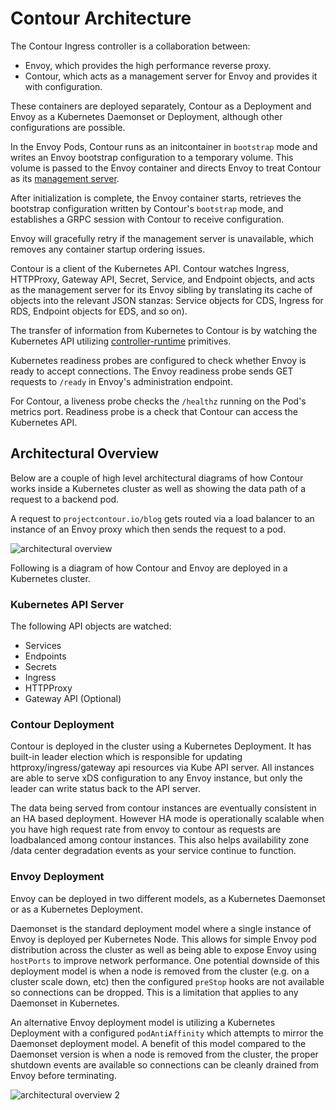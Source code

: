 # Contour Architecture

The Contour Ingress controller is a collaboration between:

* Envoy, which provides the high performance reverse proxy.
* Contour, which acts as a management server for Envoy and provides it with configuration.

These containers are deployed separately, Contour as a Deployment and Envoy as a Kubernetes Daemonset or Deployment, although other configurations are possible.

In the Envoy Pods, Contour runs as an initcontainer in `bootstrap` mode and writes an Envoy bootstrap configuration to a temporary volume.
This volume is passed to the Envoy container and directs Envoy to treat Contour as its [management server][1].

After initialization is complete, the Envoy container starts, retrieves the bootstrap configuration written by Contour's `bootstrap` mode, and establishes a GRPC session with Contour to receive configuration.

Envoy will gracefully retry if the management server is unavailable, which removes any container startup ordering issues.

Contour is a client of the Kubernetes API.
Contour watches Ingress, HTTPProxy, Gateway API, Secret, Service, and Endpoint objects, and acts as the management server for its Envoy sibling by translating its cache of objects into the relevant JSON stanzas: Service objects for CDS, Ingress for RDS, Endpoint objects for EDS, and so on).

The transfer of information from Kubernetes to Contour is by watching the Kubernetes API utilizing [controller-runtime][4] primitives.

Kubernetes readiness probes are configured to check whether Envoy is ready to accept connections.
The Envoy readiness probe sends GET requests to `/ready` in Envoy's administration endpoint.

For Contour, a liveness probe checks the `/healthz` running on the Pod's metrics port.
Readiness probe is a check that Contour can access the Kubernetes API. 

## Architectural Overview
Below are a couple of high level architectural diagrams of how Contour works inside a Kubernetes cluster as well as showing the data path of a request to a backend pod.

A request to `projectcontour.io/blog` gets routed via a load balancer to an instance of an Envoy proxy which then sends the request to a pod.

![architectural overview][2]

Following is a diagram of how Contour and Envoy are deployed in a Kubernetes cluster. 

### Kubernetes API Server

The following API objects are watched:
- Services
- Endpoints
- Secrets
- Ingress
- HTTPProxy
- Gateway API (Optional)

### Contour Deployment

Contour is deployed in the cluster using a Kubernetes Deployment.
It has built-in leader election which is responsible for updating httproxy/ingress/gateway api resources via Kube API server.
All instances are able to serve xDS configuration to any Envoy instance, but only the leader can write status back to the API server.

The data being served from contour instances are eventually consistent in an HA based deployment.
However HA mode is operationally scalable when you have high request rate from envoy to contour as requests are loadbalanced among contour instances.
This also helps availability zone /data center degradation events as your service continue to function.

### Envoy Deployment

Envoy can be deployed in two different models, as a Kubernetes Daemonset or as a Kubernetes Deployment. 

Daemonset is the standard deployment model where a single instance of Envoy is deployed per Kubernetes Node.
This allows for simple Envoy pod distribution across the cluster as well as being able to expose Envoy using `hostPorts` to improve network performance. 
One potential downside of this deployment model is when a node is removed from the cluster (e.g. on a cluster scale down, etc) then the configured `preStop` hooks are not available so connections can be dropped.
This is a limitation that applies to any Daemonset in Kubernetes.

An alternative Envoy deployment model is utilizing a Kubernetes Deployment with a configured `podAntiAffinity` which attempts to mirror the Daemonset deployment model.
A benefit of this model compared to the Daemonset version is when a node is removed from the cluster, the proper shutdown events are available so connections can be cleanly drained from Envoy before terminating.

![architectural overview 2][3]

[1]: https://www.envoyproxy.io/docs/envoy/v1.13.0/api-docs/xds_protocol
[2]: ../img/archoverview.png
[3]: ../img/contour_deployment_in_k8s.png
[4]: https://github.com/kubernetes-sigs/controller-runtime
